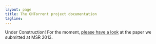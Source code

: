 ```yaml
---
layout: page
title: The GHTorrent project documentation 
tagline: 
---
```


Under Construction! For the moment, [please have a look](/files/ghtorrent-data.pdf) at the paper we submitted at MSR 2013.
